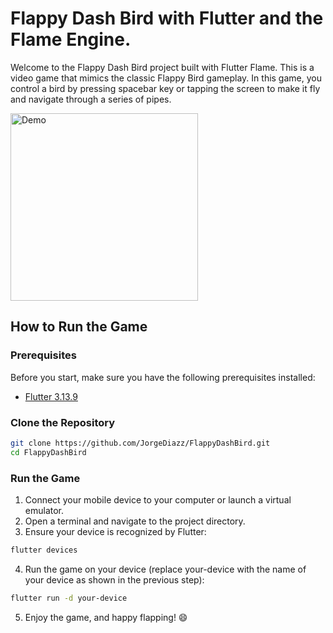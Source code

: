 # Flappy Dash Bird with Flutter and the Flame Engine.

Welcome to the Flappy Dash Bird project built with Flutter Flame. This is a video game that mimics the classic Flappy Bird gameplay. In this game, you control a bird by pressing spacebar key or tapping the screen to make it fly and navigate through a series of pipes.

<img src="/docs/demo.gif" alt="Demo" width="300">

## How to Run the Game

### Prerequisites

Before you start, make sure you have the following prerequisites installed:

- [Flutter 3.13.9](https://flutter.dev/)

### Clone the Repository

```bash
git clone https://github.com/JorgeDiazz/FlappyDashBird.git
cd FlappyDashBird
```

### Run the Game
1. Connect your mobile device to your computer or launch a virtual emulator.
2. Open a terminal and navigate to the project directory.
3. Ensure your device is recognized by Flutter:
```bash
flutter devices
```
4. Run the game on your device (replace your-device with the name of your device as shown in the previous step):
```bash
flutter run -d your-device
```
5. Enjoy the game, and happy flapping! 😄

